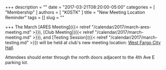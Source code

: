 +++
description = ""
date = "2017-03-21T08:20:00-05:00"
categories = [ "Membership" ]
authors = [ "K0STK" ]
title = "New Meeting Location Reminder"
tags = []
slug = ""

+++
The March [ARES Meeting]({{< relref "/calendar/2017/march-ares-meeting.md" >}}),
[Club Meeting]({{< relref "/calendar/2017/march-meeting.md" >}}), and
[Testing Session]({{< relref "/calendar/2017/march-testing.md" >}}) will be
held at club's new meeting location:
[West Fargo City Hall](/places/west-fargo-city-hall/).

Attendees should enter through the north
doors adjacent to the 4th Ave E parking lot.
<!--more-->
